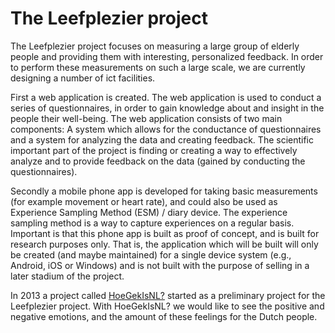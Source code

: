 The Leefplezier project
=======================

The Leefplezier project focuses on measuring a large group of elderly people and providing them with interesting, personalized feedback. In order to perform these measurements on such a large scale, we are currently designing a number of ict facilities.

First a web application is created. The web application is used to conduct a series of questionnaires, in order to gain knowledge about and insight in the people their well-being. The web application consists of two main components: A system which allows for the conductance of questionnaires and a system for analyzing the data and creating feedback. The scientific important part of the project is finding or creating a way to effectively analyze and to provide feedback on the data (gained by conducting the questionnaires).

Secondly a mobile phone app is developed for taking basic measurements (for example movement or heart rate), and could also be used as Experience Sampling Method (ESM) / diary device. The experience sampling method is a way to capture experiences on a regular basis. Important is that this phone app is built as proof of concept, and is built for research purposes only. That is, the application which will be built will only be created (and maybe maintained) for a single device system (e.g., Android, iOS or Windows) and is not built with the purpose of selling in a later stadium of the project.

In 2013 a project called [HoeGekIsNL?](https://www.hoegekis.nl) started as a preliminary project for the Leefplezier project. With HoeGekIsNL? we would like to see the positive and negative emotions, and the amount of these feelings for the Dutch people.